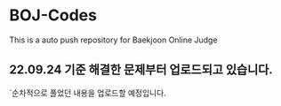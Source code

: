 # BOJ-Codes
This is a auto push repository for Baekjoon Online Judge

## 22.09.24 기준 해결한 문제부터 업로드되고 있습니다.

`순차적으로 풀었던 내용을 업로드할 예정입니다.

